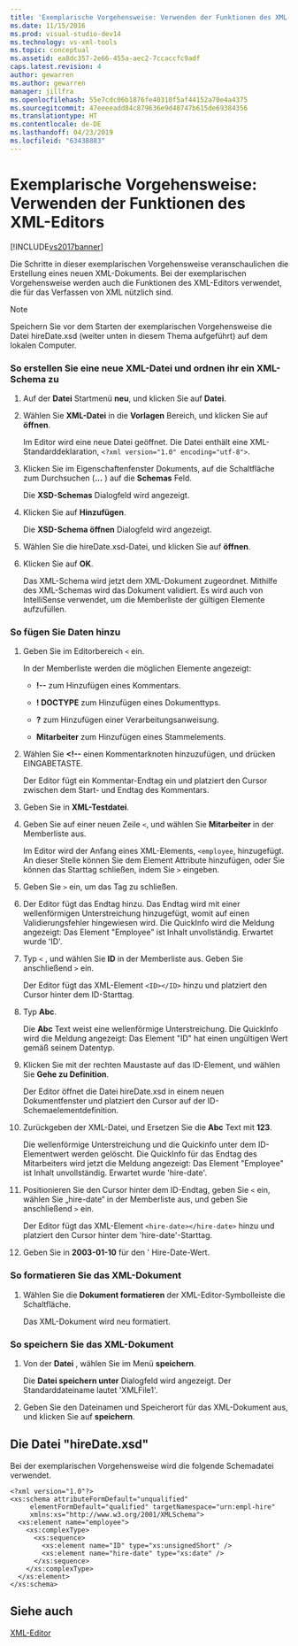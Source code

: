 ```yaml
---
title: 'Exemplarische Vorgehensweise: Verwenden der Funktionen des XML-Editors | Microsoft-Dokumentation'
ms.date: 11/15/2016
ms.prod: visual-studio-dev14
ms.technology: vs-xml-tools
ms.topic: conceptual
ms.assetid: ea8dc357-2e66-455a-aec2-7ccaccfc9adf
caps.latest.revision: 4
author: gewarren
ms.author: gewarren
manager: jillfra
ms.openlocfilehash: 55e7cdc06b1876fe40310f5af44152a70e4a4375
ms.sourcegitcommit: 47eeeeadd84c879636e9d48747b615de69384356
ms.translationtype: HT
ms.contentlocale: de-DE
ms.lasthandoff: 04/23/2019
ms.locfileid: "63438883"
---
```

# <a name="walkthrough-using-xml-editor-features"></a>Exemplarische Vorgehensweise: Verwenden der Funktionen des XML-Editors
[!INCLUDE[vs2017banner](../includes/vs2017banner.md)]

Die Schritte in dieser exemplarischen Vorgehensweise veranschaulichen die Erstellung eines neuen XML-Dokuments. Bei der exemplarischen Vorgehensweise werden auch die Funktionen des XML-Editors verwendet, die für das Verfassen von XML nützlich sind.  
  
> [!NOTE]
> Speichern Sie vor dem Starten der exemplarischen Vorgehensweise die Datei hireDate.xsd (weiter unten in diesem Thema aufgeführt) auf dem lokalen Computer.  
  
### <a name="to-create-a-new-xml-file-and-associate-it-with-an-xml-schema"></a>So erstellen Sie eine neue XML-Datei und ordnen ihr ein XML-Schema zu  
  
1. Auf der **Datei** Startmenü **neu**, und klicken Sie auf **Datei**.  
  
2. Wählen Sie **XML-Datei** in die **Vorlagen** Bereich, und klicken Sie auf **öffnen**.  
  
     Im Editor wird eine neue Datei geöffnet. Die Datei enthält eine XML-Standarddeklaration, `<?xml version="1.0" encoding="utf-8">`.  
  
3. Klicken Sie im Eigenschaftenfenster Dokuments, auf die Schaltfläche zum Durchsuchen (**...** ) auf die **Schemas** Feld.  
  
     Die **XSD-Schemas** Dialogfeld wird angezeigt.  
  
4. Klicken Sie auf **Hinzufügen**.  
  
     Die **XSD-Schema öffnen** Dialogfeld wird angezeigt.  
  
5. Wählen Sie die hireDate.xsd-Datei, und klicken Sie auf **öffnen**.  
  
6. Klicken Sie auf **OK**.  
  
     Das XML-Schema wird jetzt dem XML-Dokument zugeordnet. Mithilfe des XML-Schemas wird das Dokument validiert. Es wird auch von IntelliSense verwendet, um die Memberliste der gültigen Elemente aufzufüllen.  
  
### <a name="to-add-data"></a>So fügen Sie Daten hinzu  
  
1. Geben Sie im Editorbereich `<` ein.  
  
     In der Memberliste werden die möglichen Elemente angezeigt:  
  
    - **!--** zum Hinzufügen eines Kommentars.  
  
    - **! DOCTYPE** zum Hinzufügen eines Dokumenttyps.  
  
    - **?** zum Hinzufügen einer Verarbeitungsanweisung.  
  
    - **Mitarbeiter** zum Hinzufügen eines Stammelements.  
  
2. Wählen Sie  **\<!--** einen Kommentarknoten hinzuzufügen, und drücken EINGABETASTE.  
  
     Der Editor fügt ein Kommentar-Endtag ein und platziert den Cursor zwischen dem Start- und Endtag des Kommentars.  
  
3. Geben Sie in **XML-Testdatei**.  
  
4. Geben Sie auf einer neuen Zeile `<`, und wählen Sie **Mitarbeiter** in der Memberliste aus.  
  
     Im Editor wird der Anfang eines XML-Elements, `<employee`, hinzugefügt. An dieser Stelle können Sie dem Element Attribute hinzufügen, oder Sie können das Starttag schließen, indem Sie `>` eingeben.  
  
5. Geben Sie `>` ein, um das Tag zu schließen.  
  
6. Der Editor fügt das Endtag hinzu. Das Endtag wird mit einer wellenförmigen Unterstreichung hinzugefügt, womit auf einen Validierungsfehler hingewiesen wird. Die QuickInfo wird die Meldung angezeigt: Das Element "Employee" ist Inhalt unvollständig. Erwartet wurde 'ID'.  
  
7. Typ `<` , und wählen Sie **ID** in der Memberliste aus. Geben Sie anschließend `>` ein.  
  
     Der Editor fügt das XML-Element `<ID></ID>` hinzu und platziert den Cursor hinter dem ID-Starttag.  
  
8. Typ **Abc**.  
  
     Die **Abc** Text weist eine wellenförmige Unterstreichung. Die QuickInfo wird die Meldung angezeigt: Das Element "ID" hat einen ungültigen Wert gemäß seinem Datentyp.  
  
9. Klicken Sie mit der rechten Maustaste auf das ID-Element, und wählen Sie **Gehe zu Definition**.  
  
     Der Editor öffnet die Datei hireDate.xsd in einem neuen Dokumentfenster und platziert den Cursor auf der ID-Schemaelementdefinition.  
  
10. Zurückgeben der XML-Datei, und Ersetzen Sie die **Abc** Text mit **123**.  
  
     Die wellenförmige Unterstreichung und die Quickinfo unter dem ID-Elementwert werden gelöscht. Die QuickInfo für das Endtag des Mitarbeiters wird jetzt die Meldung angezeigt: Das Element "Employee" ist Inhalt unvollständig. Erwartet wurde 'hire-date'.  
  
11. Positionieren Sie den Cursor hinter dem ID-Endtag, geben Sie `<` ein, wählen Sie „hire-date“ in der Memberliste aus, und geben Sie anschließend `>` ein.  
  
     Der Editor fügt das XML-Element `<hire-date></hire-date>` hinzu und platziert den Cursor hinter dem 'hire-date'-Starttag.  
  
12. Geben Sie in **2003-01-10** für den ' Hire-Date-Wert.  
  
### <a name="to-format-the-xml-document"></a>So formatieren Sie das XML-Dokument  
  
1. Wählen Sie die **Dokument formatieren** der XML-Editor-Symbolleiste die Schaltfläche.  
  
     Das XML-Dokument wird neu formatiert.  
  
### <a name="to-save-the-xml-document"></a>So speichern Sie das XML-Dokument  
  
1. Von der **Datei** , wählen Sie im Menü **speichern**.  
  
     Die **Datei speichern unter** Dialogfeld wird angezeigt. Der Standarddateiname lautet 'XMLFile1'.  
  
2. Geben Sie den Dateinamen und Speicherort für das XML-Dokument aus, und klicken Sie auf **speichern**.  
  
## <a name="hiredatexsd-file"></a>Die Datei "hireDate.xsd"  
 Bei der exemplarischen Vorgehensweise wird die folgende Schemadatei verwendet.  
  
```  
<?xml version="1.0"?>  
<xs:schema attributeFormDefault="unqualified"  
     elementFormDefault="qualified" targetNamespace="urn:empl-hire"  
     xmlns:xs="http://www.w3.org/2001/XMLSchema">  
  <xs:element name="employee">  
    <xs:complexType>  
      <xs:sequence>  
        <xs:element name="ID" type="xs:unsignedShort" />  
        <xs:element name="hire-date" type="xs:date" />  
      </xs:sequence>  
    </xs:complexType>  
  </xs:element>  
</xs:schema>  
```  
  
## <a name="see-also"></a>Siehe auch  
 [XML-Editor](../xml-tools/xml-editor.md)
